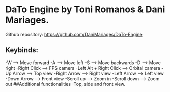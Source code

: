 # DaTo Engine by Toni Romanos & Dani Mariages.
Github repository: https://github.com/DaniMariages/DaTo-Engine
## Keybinds:
-W --> Move forward
-A --> Move left
-S --> Move backwards
-D --> Move right
-Right Click --> FPS camera
-Left Alt + Right Click --> Orbital camera
-Up Arrow --> Top view
-Right Arrow --> Right view
-Left Arrow --> Left view
-Down Arrow --> Front view
-Scroll up --> Zoom in
-Scroll down --> Zoom out
##Additional functionalities
-Top, side and front view.